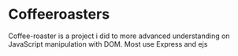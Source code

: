 # Coffeeroasters
Coffee-roaster is a project i did to more advanced understanding on JavaScript manipulation with DOM.
Most use Express and ejs
